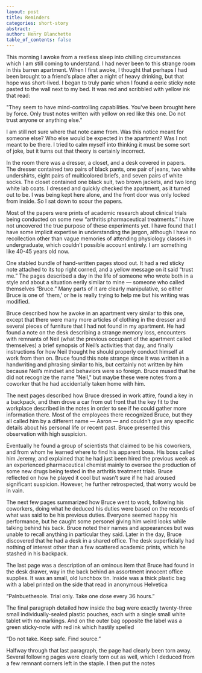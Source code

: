 ```yaml
---
layout: post
title: Reminders
categories: short-story
abstract: _
author: Henry Blanchette
table_of_contents: false
---
```


This morning I awoke from a restless sleep into chilling circumstances which I
am still coming to understand. I had never been to this strange room in this
barren apartment. When I first awoke, I thought that perhaps I had been brought
to a friend’s place after a night of heavy drinking, but that hope was
short-lived. I began to truly panic when I found a eerie sticky note pasted to
the wall next to my bed. It was red and scribbled with yellow ink that read:

"They seem to have mind-controlling capabilities. You've been brought here by
force. Only trust notes written with yellow on red like this one. Do not trust
anyone or anything else.”

I am still not sure where that note came from. Was this notice meant for someone
else? Who else would be expected in the apartment? Was I not meant to be there.
I tried to calm myself into thinking it must be some sort of joke, but it turns
out that theory is certainly incorrect.

In the room there was a dresser, a closet, and a desk covered in papers. The
dresser contained two pairs of black pants, one pair of jeans, two white
undershirts, eight pairs of multicolored briefs, and seven pairs of white socks.
The closet contained one black suit, two brown jackets, and two long white lab
coats. I dressed and quickly checked the apartment, as it turned out to be. I
was being kept here alone, and the front door was only locked from inside. So I
sat down to scour the papers.

Most of the papers were prints of academic research about clinical trials being
conducted on some new “arthritis pharmaceutical treatments.” I have not
uncovered the true purpose of these experiments yet. I have found that I have
some implicit expertise in understanding the jargon, although I have no
recollection other than vague memories of attending physiology classes in
undergraduate, which couldn’t possible account entirely. I am something like
40-45 years old now.

One stabled bundle of hand-written pages stood out. It had a red sticky note
attached to its top right corned, and a yellow message on it said “trust me.”
The pages described a day in the life of someone who wrote both in a style and
about a situation eerily similar to mine — someone who called themselves
“Bruce.” Many parts of it are clearly manipulative, so either Bruce is one of
'them,' or he is really trying to help me but his writing was modified.

Bruce described how he awoke in an apartment very similar to this one, except
that there were many more articles of clothing in the dresser and several pieces
of furniture that I had not found in my apartment. He had found a note on the
desk describing a strange memory loss, encounters with remnants of Neil (what
the previous occupant of the apartment called themselves) a brief synopsis of
Neil’s activities that day, and finally instructions for how Neil thought he
should properly conduct himself at work from then on. Bruce found this note
strange since it was written in a handwriting and phrasing similar to his, but
certainly not written by him because Neil’s mindset and behaviors were so
foreign. Bruce mused that he did not recognize the name "Neil," but maybe these
were notes from a coworker that he had accidentally taken home with him.

The next pages described how Bruce dressed in work attire, found a key in a
backpack, and then drove a car from out front that the key fit to the workplace
described in the notes in order to see if he could gather more information
there. Most of the employees there recognized Bruce, but they all called him by
a different name — Aaron — and couldn’t give any specific details about his
personal life or recent past. Bruce presented this observation with high
suspicion.

Eventually he found a group of scientists that claimed to be his coworkers, and
from whom he learned where to find his apparent boss. His boss called him
Jeremy, and explained that he had just been hired the previous week as an
experienced pharmaceutical chemist mainly to oversee the production of some new
drugs being tested in the arthritis treatment trials. Bruce reflected on how he
played it cool but wasn’t sure if he had aroused significant suspicion. However,
he further retrospected, that worry would be in vain.

The next few pages summarized how Bruce went to work, following his coworkers,
doing what he deduced his duties were based on the records of what was said to
be his previous duties. Everyone seemed happy his performance, but he caught
some personel giving him weird looks while talking behind his back. Bruce noted
their names and appearances but was unable to recall anything in particular they
said. Later in the day, Bruce discovered that he had a desk in a shared office.
The desk superficially had nothing of interest other than a few scattered
academic prints, which he stashed in his backpack.

The last page was a description of an ominous item that Bruce had found in the
desk drawer, way in the back behind an assortment innocent office supplies. It
was an small, old lunchbox tin. Inside was a thick plastic bag with a label
printed on the side that read in anonymous Helvetica

“Palnbuethesole. Trial only. Take one dose every 36 hours.”

The final paragraph detailed how inside the bag were exactly twenty-three small
individually-sealed plastic pouches, each with a single small white tablet with
no markings. And on the outer bag opposite the label was a green sticky-note
with red ink which hastily spelled

“Do not take. Keep safe. Find source.”

Halfway through that last paragraph, the page had clearly been torn away.
Several following pages were clearly torn out as well, which I deduced from a
few remnant corners left in the staple. I then put the notes
